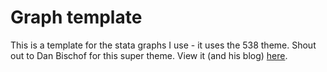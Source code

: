 # Graph template

This is a template for the stata graphs I use - it uses the 538 theme. Shout out to Dan Bischof for this super theme. View it (and his blog) [here](https://danbischof.com/2017/09/05/a-final-stata-gift-538-schemes/).
